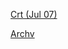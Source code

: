 [Crt (Jul 07)](https://r3dbabyvamp.github.io/Paul-s-Website/Crt)

[Archv](https://r3dbabyvamp.github.io/Paul-s-Website/YRS/index)
